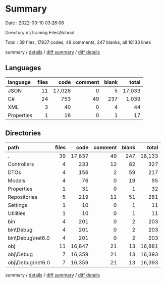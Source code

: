 # Summary

Date : 2022-03-10 03:26:08

Directory d:\Training Files\School

Total : 39 files,  17837 codes, 49 comments, 247 blanks, all 18133 lines

summary / [details](details.md) / [diff summary](diff.md) / [diff details](diff-details.md)

## Languages
| language | files | code | comment | blank | total |
| :--- | ---: | ---: | ---: | ---: | ---: |
| JSON | 11 | 17,028 | 0 | 5 | 17,033 |
| C# | 24 | 753 | 49 | 237 | 1,039 |
| XML | 3 | 40 | 0 | 4 | 44 |
| Properties | 1 | 16 | 0 | 1 | 17 |

## Directories
| path | files | code | comment | blank | total |
| :--- | ---: | ---: | ---: | ---: | ---: |
| . | 39 | 17,837 | 49 | 247 | 18,133 |
| Controllers | 4 | 233 | 12 | 82 | 327 |
| DTOs | 4 | 156 | 2 | 59 | 217 |
| Models | 4 | 76 | 0 | 19 | 95 |
| Properties | 1 | 31 | 0 | 1 | 32 |
| Repositories | 5 | 219 | 11 | 51 | 281 |
| Settings | 1 | 10 | 0 | 1 | 11 |
| Utilities | 1 | 10 | 0 | 1 | 11 |
| bin | 4 | 201 | 0 | 2 | 203 |
| bin\Debug | 4 | 201 | 0 | 2 | 203 |
| bin\Debug\net6.0 | 4 | 201 | 0 | 2 | 203 |
| obj | 11 | 16,847 | 21 | 13 | 16,881 |
| obj\Debug | 7 | 16,359 | 21 | 13 | 16,393 |
| obj\Debug\net6.0 | 7 | 16,359 | 21 | 13 | 16,393 |

summary / [details](details.md) / [diff summary](diff.md) / [diff details](diff-details.md)